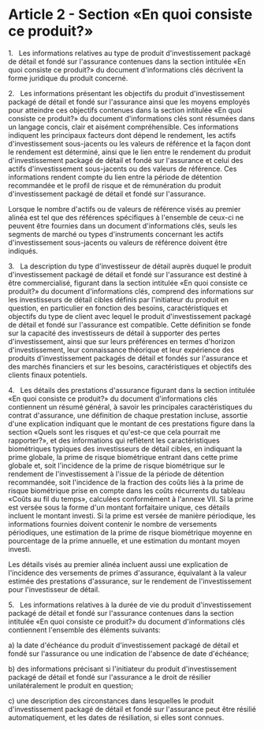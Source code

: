 # Article 2 - Section «En quoi consiste ce produit?»


1.   Les informations relatives au type de produit d'investissement packagé de détail et fondé sur l'assurance contenues dans la section intitulée «En quoi consiste ce produit?» du document d'informations clés décrivent la forme juridique du produit concerné.

2.   Les informations présentant les objectifs du produit d'investissement packagé de détail et fondé sur l'assurance ainsi que les moyens employés pour atteindre ces objectifs contenues dans la section intitulée «En quoi consiste ce produit?» du document d'informations clés sont résumées dans un langage concis, clair et aisément compréhensible. Ces informations indiquent les principaux facteurs dont dépend le rendement, les actifs d'investissement sous-jacents ou les valeurs de référence et la façon dont le rendement est déterminé, ainsi que le lien entre le rendement du produit d'investissement packagé de détail et fondé sur l'assurance et celui des actifs d'investissement sous-jacents ou des valeurs de référence. Ces informations rendent compte du lien entre la période de détention recommandée et le profil de risque et de rémunération du produit d'investissement packagé de détail et fondé sur l'assurance.

Lorsque le nombre d'actifs ou de valeurs de référence visés au premier alinéa est tel que des références spécifiques à l'ensemble de ceux-ci ne peuvent être fournies dans un document d'informations clés, seuls les segments de marché ou types d'instruments concernant les actifs d'investissement sous-jacents ou valeurs de référence doivent être indiqués.

3.   La description du type d'investisseur de détail auprès duquel le produit d'investissement packagé de détail et fondé sur l'assurance est destiné à être commercialisé, figurant dans la section intitulée «En quoi consiste ce produit?» du document d'informations clés, comprend des informations sur les investisseurs de détail cibles définis par l'initiateur du produit en question, en particulier en fonction des besoins, caractéristiques et objectifs du type de client avec lequel le produit d'investissement packagé de détail et fondé sur l'assurance est compatible. Cette définition se fonde sur la capacité des investisseurs de détail à supporter des pertes d'investissement, ainsi que sur leurs préférences en termes d'horizon d'investissement, leur connaissance théorique et leur expérience des produits d'investissement packagés de détail et fondés sur l'assurance et des marchés financiers et sur les besoins, caractéristiques et objectifs des clients finaux potentiels.

4.   Les détails des prestations d'assurance figurant dans la section intitulée «En quoi consiste ce produit?» du document d'informations clés contiennent un résumé général, à savoir les principales caractéristiques du contrat d'assurance, une définition de chaque prestation incluse, assortie d'une explication indiquant que le montant de ces prestations figure dans la section «Quels sont les risques et qu'est-ce que cela pourrait me rapporter?», et des informations qui reflètent les caractéristiques biométriques typiques des investisseurs de détail cibles, en indiquant la prime globale, la prime de risque biométrique entrant dans cette prime globale et, soit l'incidence de la prime de risque biométrique sur le rendement de l'investissement à l'issue de la période de détention recommandée, soit l'incidence de la fraction des coûts liés à la prime de risque biométrique prise en compte dans les coûts récurrents du tableau «Coûts au fil du temps», calculées conformément à l'annexe VII. Si la prime est versée sous la forme d'un montant forfaitaire unique, ces détails incluent le montant investi. Si la prime est versée de manière périodique, les informations fournies doivent contenir le nombre de versements périodiques, une estimation de la prime de risque biométrique moyenne en pourcentage de la prime annuelle, et une estimation du montant moyen investi.

Les détails visés au premier alinéa incluent aussi une explication de l'incidence des versements de primes d'assurance, équivalant à la valeur estimée des prestations d'assurance, sur le rendement de l'investissement pour l'investisseur de détail.

5.   Les informations relatives à la durée de vie du produit d'investissement packagé de détail et fondé sur l'assurance contenues dans la section intitulée «En quoi consiste ce produit?» du document d'informations clés contiennent l'ensemble des éléments suivants:

a) la date d'échéance du produit d'investissement packagé de détail et fondé sur l'assurance ou une indication de l'absence de date d'échéance;

b) des informations précisant si l'initiateur du produit d'investissement packagé de détail et fondé sur l'assurance a le droit de résilier unilatéralement le produit en question;

c) une description des circonstances dans lesquelles le produit d'investissement packagé de détail et fondé sur l'assurance peut être résilié automatiquement, et les dates de résiliation, si elles sont connues.
